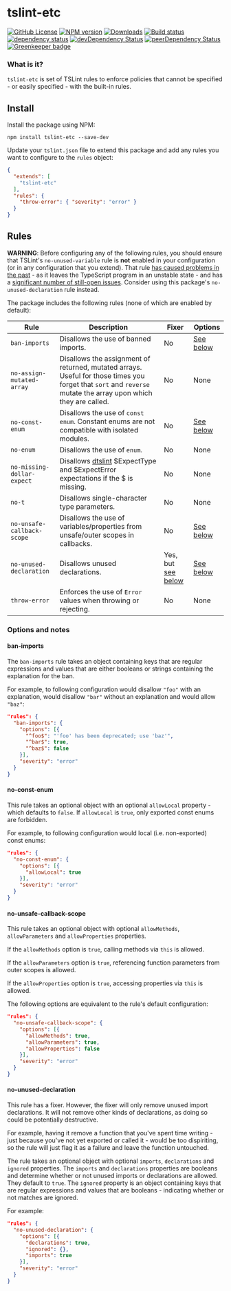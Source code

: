 # tslint-etc

[![GitHub License](https://img.shields.io/badge/license-MIT-blue.svg)](https://github.com/cartant/tslint-etc/blob/master/LICENSE)
[![NPM version](https://img.shields.io/npm/v/tslint-etc.svg)](https://www.npmjs.com/package/tslint-etc)
[![Downloads](http://img.shields.io/npm/dm/tslint-etc.svg)](https://npmjs.org/package/tslint-etc)
[![Build status](https://img.shields.io/travis/cartant/tslint-etc.svg)](http://travis-ci.org/cartant/tslint-etc)
[![dependency status](https://img.shields.io/david/cartant/tslint-etc.svg)](https://david-dm.org/cartant/tslint-etc)
[![devDependency Status](https://img.shields.io/david/dev/cartant/tslint-etc.svg)](https://david-dm.org/cartant/tslint-etc#info=devDependencies)
[![peerDependency Status](https://img.shields.io/david/peer/cartant/tslint-etc.svg)](https://david-dm.org/cartant/tslint-etc#info=peerDependencies)
[![Greenkeeper badge](https://badges.greenkeeper.io/cartant/tslint-etc.svg)](https://greenkeeper.io/)

### What is it?

`tslint-etc` is set of TSLint rules to enforce policies that cannot be specified - or easily specified - with the built-in rules.

## Install

Install the package using NPM:

    npm install tslint-etc --save-dev

Update your `tslint.json` file to extend this package and add any rules you want to configure to the `rules` object:

```json
{
  "extends": [
    "tslint-etc"
  ],
  "rules": {
    "throw-error": { "severity": "error" }
  }
}
```

<a name="rules"></a>

## Rules

**WARNING**: Before configuring any of the following rules, you should ensure that TSLint's `no-unused-variable` rule is **not** enabled in your configuration (or in any configuration that you extend). That rule [has caused problems in the past](https://github.com/cartant/rxjs-tslint-rules/issues/4) - as it leaves the TypeScript program in an unstable state - and has a [significant number of still-open issues](https://github.com/palantir/tslint/search?q=no-unused-variable&state=open&type=Issues&utf8=%E2%9C%93). Consider using this package's `no-unused-declaration` rule instead.

The package includes the following rules (none of which are enabled by default):

| Rule | Description | Fixer | Options |
| --- | --- | --- | --- |
| `ban-imports` | Disallows the use of banned imports. | No | [See below](#ban-imports) |
| `no-assign-mutated-array` | Disallows the assignment of returned, mutated arrays. Useful for those times you forget that `sort` and `reverse` mutate the array upon which they are called. | No | None |
| `no-const-enum` | Disallows the use of `const enum`. Constant enums are not compatible with isolated modules. | No | [See below](#no-const-enum) |
| `no-enum` | Disallows the use of `enum`. | No | None |
| `no-missing-dollar-expect` | Disallows [dtslint](https://github.com/Microsoft/dtslint) $ExpectType and $ExpectError expectations if the $ is missing. | No | None |
| `no-t` | Disallows single-character type parameters. | No | None |
| `no-unsafe-callback-scope` | Disallows the use of variables/properties from unsafe/outer scopes in callbacks. | No | [See below](#no-unsafe-callback-scope) |
| `no-unused-declaration` | Disallows unused declarations. | Yes, but [see below](#no-unused-declaration) | [See below](#no-unused-declaration) |
| `throw-error` | Enforces the use of `Error` values when throwing or rejecting. | No | None |

### Options and notes

<a name="ban-imports"></a>

#### ban-imports

The `ban-imports` rule takes an object containing keys that are regular expressions and values that are either booleans or strings containing the explanation for the ban.

For example, to following configuration would disallow `"foo"` with an explanation, would disallow `"bar"` without an explanation and would allow `"baz"`:

```json
"rules": {
  "ban-imports": {
    "options": [{
      "^foo$": "'foo' has been deprecated; use 'baz'",
      "^bar$": true,
      "^baz$": false
    }],
    "severity": "error"
  }
}
```

<a name="no-const-enum"></a>

#### no-const-enum

This rule takes an optional object with an optional `allowLocal` property - which defaults to `false`. If `allowLocal` is `true`, only exported const enums are forbidden.

For example, to following configuration would local (i.e. non-exported) const enums:

```json
"rules": {
  "no-const-enum": {
    "options": [{
      "allowLocal": true
    }],
    "severity": "error"
  }
}
```

<a name="no-unsafe-callback-scope"></a>

#### no-unsafe-callback-scope

This rule takes an optional object with optional `allowMethods`, `allowParameters` and `allowProperties` properties.

If the `allowMethods` option is `true`, calling methods via `this` is allowed.

If the `allowParameters` option is `true`, referencing function parameters from outer scopes is allowed.

If the `allowProperties` option is `true`, accessing properties via `this` is allowed.

The following options are equivalent to the rule's default configuration:

```json
"rules": {
  "no-unsafe-callback-scope": {
    "options": [{
      "allowMethods": true,
      "allowParameters": true,
      "allowProperties": false
    }],
    "severity": "error"
  }
}
```

<a name="no-unused-declaration"></a>

#### no-unused-declaration

This rule has a fixer. However, the fixer will only remove unused import declarations. It will not remove other kinds of declarations, as doing so could be potentially destructive.

For example, having it remove a function that you've spent time writing - just because you've not yet exported or called it - would be too dispiriting, so the rule will just flag it as a failure and leave the function untouched.

The rule takes an optional object with optional `imports`, `declarations` and `ignored` properties. The `imports` and `declarations` properties are booleans and determine whether or not unused imports or declarations are allowed. They default to `true`. The `ignored` property is an object containing keys that are regular expressions and values that are booleans - indicating whether or not matches are ignored.

For example:

```json
"rules": {
  "no-unused-declaration": {
    "options": [{
      "declarations": true,
      "ignored": {},
      "imports": true
    }],
    "severity": "error"
  }
}
```
